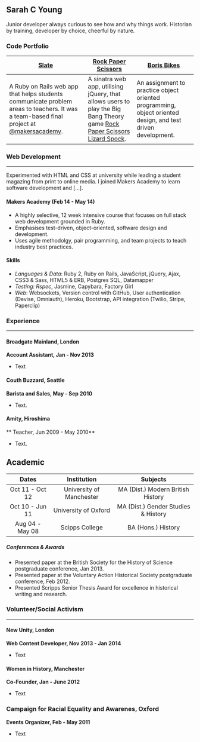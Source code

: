 ## Sarah C Young

Junior developer always curious to see how and why things work. Historian by training, developer by choice, cheerful by nature.

### Code Portfolio

| [Slate](https://github.com/slateapp/slate) | [Rock Paper Scissors](https://github.com/sarahseewhy/RockPaperScissors) | [Boris Bikes](https://github.com/sarahseewhy/boris-bike) |
|---|---|---|
| A Ruby on Rails web app that helps students communicate problem areas to teachers. It was a team-based final project at [@makersacademy](https://github.com/makersacademy).| A sinatra web app, utilising jQuery, that allows users to play the Big Bang Theory game [Rock Paper Scissors Lizard Spock](https://www.youtube.com/watch?v=iapcKVn7DdY). | An assignment to practice object oriented programming, object oriented design, and test driven development. |

### Web Development
---------------

Experimented with HTML and CSS at university while leading a student magazing from print to online media. I joined Makers Academy to learn software development and [...]. 

#### Makers Academy (Feb 14 - May 14)
* A highly selective, 12 week intensive course that focuses on full stack web development grounded in Ruby. 
* Emphasises test-driven, object-oriented, software design and development.
* Uses agile methodolgy, pair programming, and team projects to teach industry best practices.

#### Skills

* *Languages & Data*: Ruby 2, Ruby on Rails, JavaScript, jQuery, Ajax, CSS3 & Sass, HTML5 & ERB, Postgres SQL, Datamapper
* *Testing: Rspec*, Jasmine, Capybara, Factory Girl
* *Web*: Websockets, Version control with GitHub, User authentication (Devise, Omniauth), Heroku, Bootstrap, API integration (Twilio, Stripe, Paperclip) 


### Experience
----------

#### Broadgate Mainland, London
**Account Assistant, Jan - Nov 2013**
- Text

#### Couth Buzzard, Seattle
**Barista and Sales, May - Sep 2010**
- Text.


#### Amity, Hiroshima
** Teacher, Jun 2009 - May 2010**
- Text.

Academic
--------
|       Dates       |        Institution                |            Subjects                   |
| :---------------: | :-------------------------------: | :-----------------------------------: | 
| Oct 11 - Oct 12   | University of Manchester          | MA (Dist.) Modern British History     | 
| Oct 10 - Jun 11   | University of Oxford              | MA (Dist.) Gender Studies & History   |
| Aug 04 - May 08   | Scipps College                    | BA (Hons.) History

##### Conferences & Awards
- Presented paper at the British Society for the History of Science postgraduate conference, Jan 2013.
- Presented paper at the Voluntary Action Historical Society postgraduate conference, Feb 2012.
- Presented Scripps Senior Thesis Award for excellence in historical writing and research.


### Volunteer/Social Activism
-------------------------
#### New Unity, London
**Web Content Developer, Nov 2013 - Jan 2014**
- Text

#### Women in History, Manchester
**Co-Founder, Jan - June 2012**
- Text

### Campaign for Racial Equality and Awarenes, Oxford
**Events Organizer, Feb - May 2011**
- Text

